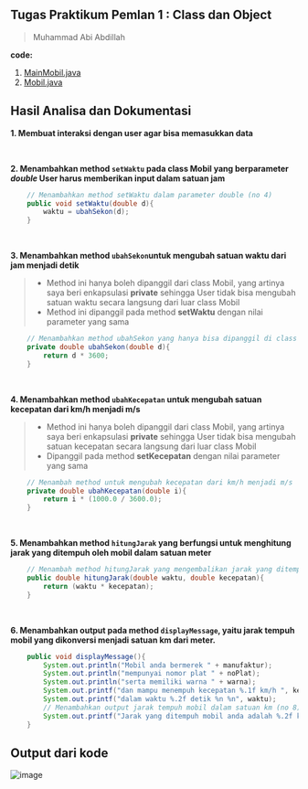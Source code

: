 ﻿## Tugas Praktikum Pemlan 1 : Class dan Object
> Muhammad Abi Abdillah

**code:**
1. [MainMobil.java](MainMobil.java)
2. [Mobil.java](Mobil.java)

## Hasil Analisa dan Dokumentasi
**1. Membuat interaksi dengan user agar bisa memasukkan data**

</br>

**2. Menambahkan method `setWaktu` pada class Mobil yang berparameter _double_ 
User harus memberikan input dalam satuan jam**
```java
    // Menambahkan method setWaktu dalam parameter double (no 4)
    public void setWaktu(double d){
        waktu = ubahSekon(d);
    }
```
</br>

**3. Menambahkan method `ubahSekon`untuk mengubah satuan waktu dari jam menjadi detik**
> - Method ini hanya boleh dipanggil dari class Mobil, yang artinya saya beri enkapsulasi **private** sehingga User tidak bisa mengubah satuan waktu secara langsung dari luar class Mobil
> - Method ini dipanggil pada method **setWaktu** dengan nilai parameter yang sama

```java
    // Menambahkan method ubahSekon yang hanya bisa dipanggil di class ini untuk mengubah waktu dari jam ke sekon (no 5)
    private double ubahSekon(double d){
        return d * 3600;
    }
```
</br>

**4. Menambahkan method `ubahKecepatan` untuk mengubah satuan kecepatan dari km/h menjadi m/s**
> - Method ini hanya boleh dipanggil dari class Mobil, yang artinya saya beri enkapsulasi **private** sehingga User tidak bisa mengubah satuan kecepatan secara langsung dari luar class Mobil
> - Dipanggil pada method **setKecepatan** dengan nilai parameter yang sama

```java
    // Menambah method untuk mengubah kecepatan dari km/h menjadi m/s
    private double ubahKecepatan(double i){
        return i * (1000.0 / 3600.0);
    }
```

</br>

**5. Menambahkan method `hitungJarak` yang berfungsi untuk menghitung jarak yang ditempuh oleh mobil dalam satuan meter**
```java
    // Menambah method hitungJarak yang mengembalikan jarak yang ditempuh mobil dalam satuan m (no 7)
    public double hitungJarak(double waktu, double kecepatan){
        return (waktu * kecepatan);
    }
```

</br>

**6. Menambahkan output pada method `displayMessage`, yaitu jarak tempuh mobil yang dikonversi  menjadi satuan km dari meter.**
```java
    public void displayMessage(){
        System.out.println("Mobil anda bermerek " + manufaktur);
        System.out.println("mempunyai nomor plat " + noPlat);
        System.out.println("serta memiliki warna " + warna);
        System.out.printf("dan mampu menempuh kecepatan %.1f km/h ", kecepatan);
        System.out.printf("dalam waktu %.2f detik %n %n", waktu);
        // Menambahkan output jarak tempuh mobil dalam satuan km (no 8)
        System.out.printf("Jarak yang ditempuh mobil anda adalah %.2f km", hitungJarak(waktu, kecepatan)/1000);
    }
```


## Output dari kode
![image](https://github.com/user-attachments/assets/c72f0b74-a196-4d5f-b3ee-f6925879cb69)

